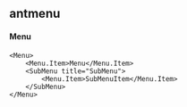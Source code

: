 ## antmenu
#### Menu

```
<Menu>
    <Menu.Item>Menu</Menu.Item>
    <SubMenu title="SubMenu">
        <Menu.Item>SubMenuItem</Menu.Item>
    </SubMenu>
</Menu>
```